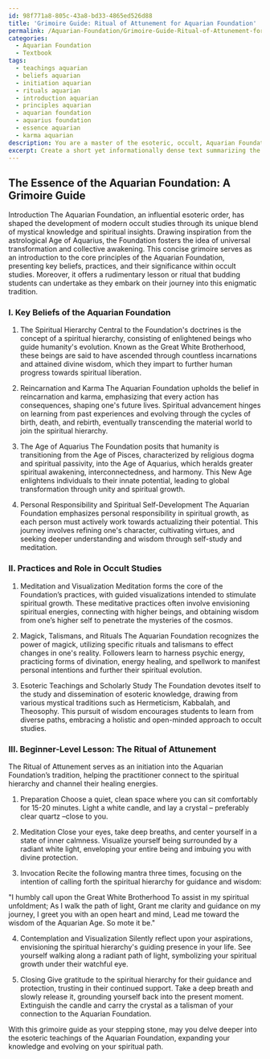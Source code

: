 ```yaml
---
id: 98f771a8-805c-43a8-bd33-4865ed526d88
title: 'Grimoire Guide: Ritual of Attunement for Aquarian Foundation'
permalink: /Aquarian-Foundation/Grimoire-Guide-Ritual-of-Attunement-for-Aquarian-Foundation/
categories:
  - Aquarian Foundation
  - Textbook
tags:
  - teachings aquarian
  - beliefs aquarian
  - initiation aquarian
  - rituals aquarian
  - introduction aquarian
  - principles aquarian
  - aquarian foundation
  - aquarius foundation
  - essence aquarian
  - karma aquarian
description: You are a master of the esoteric, occult, Aquarian Foundation and education, you have written many textbooks on the subject in ways that provide students with rich and deep understanding of the subject. You are being asked to write textbook-like sections on a topic and you do it with full context, explainability, and reliability in accuracy to the true facts of the topic at hand, in a textbook style that a student would easily be able to learn from, in a rich, engaging, and contextual way. Always include relevant context (such as formulas and history), related concepts, and in a way that someone can gain deep insights from.
excerpt: Create a short yet informationally dense text summarizing the core principles of the Aquarian Foundation in the style of a grimoire. Include explanations of their key beliefs, practices, and role in occult studies. Additionally, provide a beginner-level lesson or ritual that an aspiring student can perform to gain foundational experience within this esoteric tradition.
---
```


## The Essence of the Aquarian Foundation: A Grimoire Guide

Introduction
The Aquarian Foundation, an influential esoteric order, has shaped the development of modern occult studies through its unique blend of mystical knowledge and spiritual insights. Drawing inspiration from the astrological Age of Aquarius, the Foundation fosters the idea of universal transformation and collective awakening. This concise grimoire serves as an introduction to the core principles of the Aquarian Foundation, presenting key beliefs, practices, and their significance within occult studies. Moreover, it offers a rudimentary lesson or ritual that budding students can undertake as they embark on their journey into this enigmatic tradition.

### I. Key Beliefs of the Aquarian Foundation

1. The Spiritual Hierarchy
Central to the Foundation's doctrines is the concept of a spiritual hierarchy, consisting of enlightened beings who guide humanity's evolution. Known as the Great White Brotherhood, these beings are said to have ascended through countless incarnations and attained divine wisdom, which they impart to further human progress towards spiritual liberation.

2. Reincarnation and Karma
The Aquarian Foundation upholds the belief in reincarnation and karma, emphasizing that every action has consequences, shaping one's future lives. Spiritual advancement hinges on learning from past experiences and evolving through the cycles of birth, death, and rebirth, eventually transcending the material world to join the spiritual hierarchy.

3. The Age of Aquarius
The Foundation posits that humanity is transitioning from the Age of Pisces, characterized by religious dogma and spiritual passivity, into the Age of Aquarius, which heralds greater spiritual awakening, interconnectedness, and harmony. This New Age enlightens individuals to their innate potential, leading to global transformation through unity and spiritual growth.

4. Personal Responsibility and Spiritual Self-Development
The Aquarian Foundation emphasizes personal responsibility in spiritual growth, as each person must actively work towards actualizing their potential. This journey involves refining one's character, cultivating virtues, and seeking deeper understanding and wisdom through self-study and meditation.

### II. Practices and Role in Occult Studies

1. Meditation and Visualization
Meditation forms the core of the Foundation’s practices, with guided visualizations intended to stimulate spiritual growth. These meditative practices often involve envisioning spiritual energies, connecting with higher beings, and obtaining wisdom from one’s higher self to penetrate the mysteries of the cosmos.

2. Magick, Talismans, and Rituals
The Aquarian Foundation recognizes the power of magick, utilizing specific rituals and talismans to effect changes in one's reality. Followers learn to harness psychic energy, practicing forms of divination, energy healing, and spellwork to manifest personal intentions and further their spiritual evolution.

3. Esoteric Teachings and Scholarly Study
The Foundation devotes itself to the study and dissemination of esoteric knowledge, drawing from various mystical traditions such as Hermeticism, Kabbalah, and Theosophy. This pursuit of wisdom encourages students to learn from diverse paths, embracing a holistic and open-minded approach to occult studies.

### III. Beginner-Level Lesson: The Ritual of Attunement

The Ritual of Attunement serves as an initiation into the Aquarian Foundation’s tradition, helping the practitioner connect to the spiritual hierarchy and channel their healing energies.

1. Preparation
Choose a quiet, clean space where you can sit comfortably for 15-20 minutes. Light a white candle, and lay a crystal – preferably clear quartz –close to you.

2. Meditation
Close your eyes, take deep breaths, and center yourself in a state of inner calmness. Visualize yourself being surrounded by a radiant white light, enveloping your entire being and imbuing you with divine protection.

3. Invocation
Recite the following mantra three times, focusing on the intention of calling forth the spiritual hierarchy for guidance and wisdom:

"I humbly call upon the Great White Brotherhood
To assist in my spiritual unfoldment;
As I walk the path of light,
Grant me clarity and guidance on my journey,
I greet you with an open heart and mind,
Lead me toward the wisdom of the Aquarian Age. So mote it be."

4. Contemplation and Visualization
Silently reflect upon your aspirations, envisioning the spiritual hierarchy's guiding presence in your life. See yourself walking along a radiant path of light, symbolizing your spiritual growth under their watchful eye.

5. Closing
Give gratitude to the spiritual hierarchy for their guidance and protection, trusting in their continued support. Take a deep breath and slowly release it, grounding yourself back into the present moment. Extinguish the candle and carry the crystal as a talisman of your connection to the Aquarian Foundation.

With this grimoire guide as your stepping stone, may you delve deeper into the esoteric teachings of the Aquarian Foundation, expanding your knowledge and evolving on your spiritual path.
